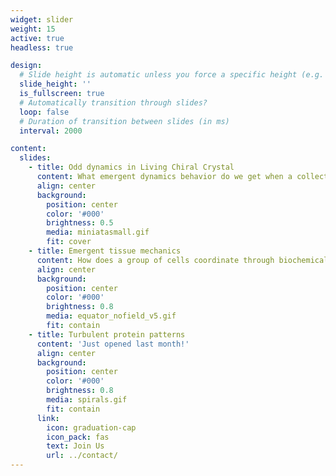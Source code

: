 ```yaml
---
widget: slider
weight: 15
active: true
headless: true

design:
  # Slide height is automatic unless you force a specific height (e.g. '400px')
  slide_height: ''
  is_fullscreen: true
  # Automatically transition through slides?
  loop: false
  # Duration of transition between slides (in ms)
  interval: 2000

content:
  slides:
    - title: Odd dynamics in Living Chiral Crystal
      content: What emergent dynamics behavior do we get when a collection of chirally rotating particles self-assemble into a crystal?
      align: center
      background:
        position: center
        color: '#000'
        brightness: 0.5
        media: miniatasmall.gif
        fit: cover
    - title: Emergent tissue mechanics 
      content: How does a group of cells coordinate through biochemical and mechanical means to generate collective behavior? 
      align: center
      background:
        position: center
        color: '#000'
        brightness: 0.8
        media: equator_nofield_v5.gif
        fit: contain
    - title: Turbulent protein patterns
      content: 'Just opened last month!'
      align: center
      background:
        position: center
        color: '#000'
        brightness: 0.8
        media: spirals.gif
        fit: contain
      link:
        icon: graduation-cap
        icon_pack: fas
        text: Join Us
        url: ../contact/
---
```

